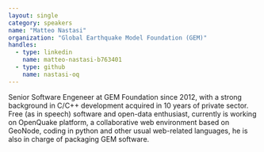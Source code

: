 ```yaml
---
layout: single
category: speakers
name: "Matteo Nastasi"
organization: "Global Earthquake Model Foundation (GEM)"
handles:
  - type: linkedin
    name: matteo-nastasi-b763401
  - type: github
    name: nastasi-oq
---
```


Senior Software Engeneer at GEM Foundation since 2012, with a strong background in C/C++ development acquired in 10 years of private sector.  Free (as in speech) software and open-data enthusiast, currently is working on OpenQuake platform, a collaborative web environment based on GeoNode, coding in python and other usual web-related languages, he is also in charge of packaging GEM software.
